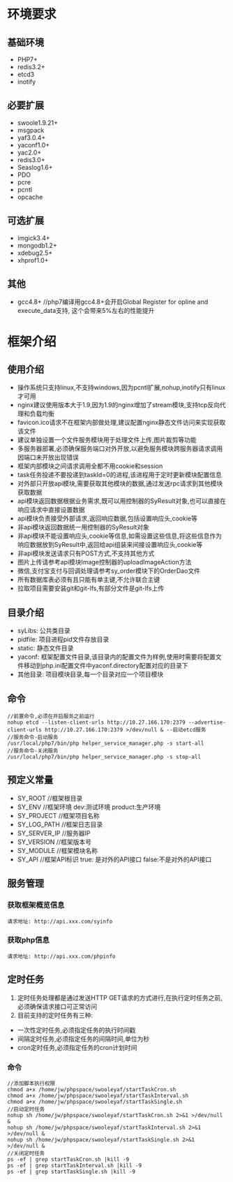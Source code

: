 # 环境要求
## 基础环境
- PHP7+
- redis3.2+
- etcd3
- inotify

## 必要扩展
- swoole1.9.21+
- msgpack
- yaf3.0.4+
- yaconf1.0+
- yac2.0+
- redis3.0+
- Seaslog1.6+
- PDO
- pcre
- pcntl
- opcache

## 可选扩展
- imgick3.4+
- mongodb1.2+
- xdebug2.5+
- xhprof1.0+

## 其他
- gcc4.8+ //php7编译用gcc4.8+会开启Global Register for opline and execute_data支持, 这个会带来5%左右的性能提升

# 框架介绍
## 使用介绍
- 操作系统只支持linux,不支持windows,因为pcntl扩展,nohup,inotify只有linux才可用
- nginx建议使用版本大于1.9,因为1.9的nginx增加了stream模块,支持tcp反向代理和负载均衡
- favicon.ico请求不在框架内部做处理,建议配置nginx静态文件访问来实现获取该文件
- 建议单独设置一个文件服务模块用于处理文件上传,图片裁剪等功能
- 多服务器部署,必须确保服务端口对外开放,以避免服务模块跨服务器请求调用因端口未开放出现错误
- 框架内部模块之间请求调用全都不用cookie和session
- task任务投递不要投递到taskId=0的进程,该进程用于定时更新模块配置信息
- 对外部只开放api模块,需要获取其他模块的数据,通过发送rpc请求到其他模块获取数据
- api模块返回数据根据业务需求,既可以用控制器的SyResult对象,也可以直接在响应请求中直接设置数据
- api模块负责接受外部请求,返回响应数据,包括设置响应头,cookie等
- 非api模块返回数据统一用控制器的SyResult对象
- 非api模块不能设置响应头,cookie等信息,如需设置这些信息,将这些信息作为响应数据放到SyResult中,返回给api组装来间接设置响应头,cookie等
- 非api模块发送请求只有POST方式,不支持其他方式
- 图片上传请参考api模块Image控制器的uploadImageAction方法
- 微信,支付宝支付与回调处理请参考sy_order模块下的OrderDao文件
- 所有数据库表必须有且只能有单主键,不允许联合主键
- 拉取项目需要安装git和git-lfs,有部分文件是git-lfs上传

## 目录介绍
- syLibs: 公共类目录
- pidfile: 项目进程pid文件存放目录
- static: 静态文件目录
- yaconf: 框架配置文件目录,该目录内的配置文件为样例,使用时需要将配置文件移动到php.ini配置文件中yaconf.directory配置对应的目录下
- 其他目录: 项目模块目录,每一个目录对应一个项目模块

## 命令
    //前置命令,必须在开启服务之前运行
    nohup etcd --listen-client-urls http://10.27.166.170:2379 --advertise-client-urls http://10.27.166.170:2379 >/dev/null & --启动etcd服务
    //服务命令-启动服务
    /usr/local/php7/bin/php helper_service_manager.php -s start-all
    //服务命令-关闭服务
    /usr/local/php7/bin/php helper_service_manager.php -s stop-all

## 预定义常量
- SY_ROOT //框架根目录
- SY_ENV //框架环境 dev:测试环境 product:生产环境
- SY_PROJECT //框架项目名称
- SY_LOG_PATH //框架日志目录
- SY_SERVER_IP //服务器IP
- SY_VERSION //框架版本号
- SY_MODULE //框架模块名称
- SY_API //框架API标识 true: 是对外的API接口 false:不是对外的API接口

## 服务管理
### 获取框架概览信息
    请求地址: http://api.xxx.com/syinfo

### 获取php信息
    请求地址: http://api.xxx.com/phpinfo
        
## 定时任务
1. 定时任务处理都是通过发送HTTP GET请求的方式进行,在执行定时任务之前,必须确保请求接口可正常访问
2. 目前支持的定时任务有三种: 
- 一次性定时任务,必须指定任务的执行时间戳
- 间隔定时任务,必须指定任务的间隔时间,单位为秒
- cron定时任务,必须指定任务的cron计划时间

### 命令
    //添加脚本执行权限
    chmod a+x /home/jw/phpspace/swooleyaf/startTaskCron.sh
    chmod a+x /home/jw/phpspace/swooleyaf/startTaskInterval.sh
    chmod a+x /home/jw/phpspace/swooleyaf/startTaskSingle.sh
    //启动定时任务
    nohup sh /home/jw/phpspace/swooleyaf/startTaskCron.sh 2>&1 >/dev/null &
    nohup sh /home/jw/phpspace/swooleyaf/startTaskInterval.sh 2>&1 >/dev/null &
    nohup sh /home/jw/phpspace/swooleyaf/startTaskSingle.sh 2>&1 >/dev/null &
    //关闭定时任务
    ps -ef | grep startTaskCron.sh |kill -9
    ps -ef | grep startTaskInterval.sh |kill -9
    ps -ef | grep startTaskSingle.sh |kill -9